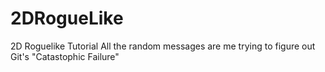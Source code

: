 # 2DRogueLike
2D Roguelike Tutorial
All the random messages are me trying to figure out Git's "Catastophic Failure" 
